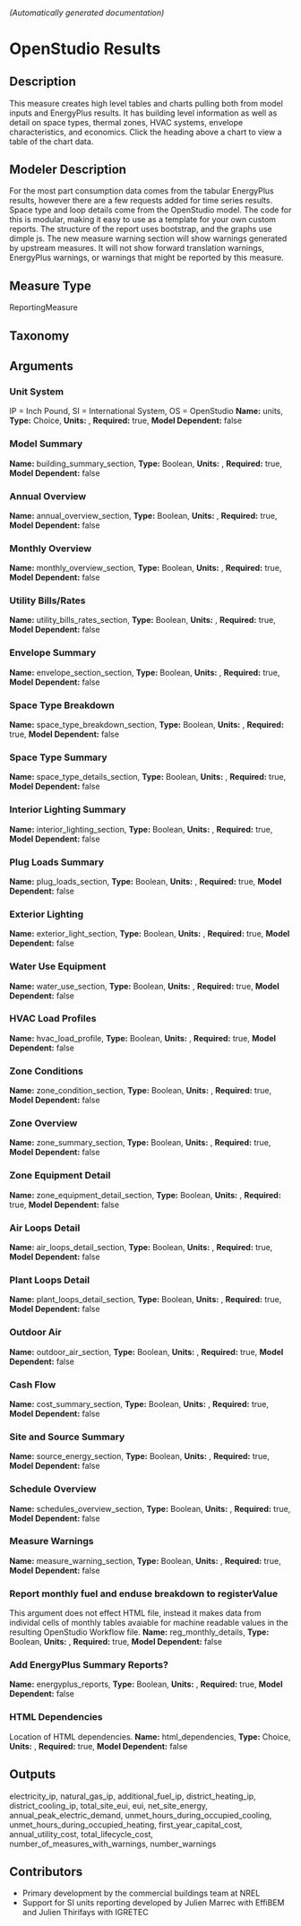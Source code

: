 

###### (Automatically generated documentation)

# OpenStudio Results

## Description
This measure creates high level tables and charts pulling both from model inputs and EnergyPlus results. It has building level information as well as detail on space types, thermal zones, HVAC systems, envelope characteristics, and economics. Click the heading above a chart to view a table of the chart data.

## Modeler Description
For the most part consumption data comes from the tabular EnergyPlus results, however there are a few requests added for time series results. Space type and loop details come from the OpenStudio model. The code for this is modular, making it easy to use as a template for your own custom reports. The structure of the report uses bootstrap, and the graphs use dimple js. The new measure warning section will show warnings generated by upstream measures. It will not show forward translation warnings, EnergyPlus warnings, or warnings that might be reported by this measure.

## Measure Type
ReportingMeasure

## Taxonomy


## Arguments


### Unit System
IP = Inch Pound, SI = International System, OS = OpenStudio
**Name:** units,
**Type:** Choice,
**Units:** ,
**Required:** true,
**Model Dependent:** false

### Model Summary

**Name:** building_summary_section,
**Type:** Boolean,
**Units:** ,
**Required:** true,
**Model Dependent:** false

### Annual Overview

**Name:** annual_overview_section,
**Type:** Boolean,
**Units:** ,
**Required:** true,
**Model Dependent:** false

### Monthly Overview

**Name:** monthly_overview_section,
**Type:** Boolean,
**Units:** ,
**Required:** true,
**Model Dependent:** false

### Utility Bills/Rates

**Name:** utility_bills_rates_section,
**Type:** Boolean,
**Units:** ,
**Required:** true,
**Model Dependent:** false

### Envelope Summary

**Name:** envelope_section_section,
**Type:** Boolean,
**Units:** ,
**Required:** true,
**Model Dependent:** false

### Space Type Breakdown

**Name:** space_type_breakdown_section,
**Type:** Boolean,
**Units:** ,
**Required:** true,
**Model Dependent:** false

### Space Type Summary

**Name:** space_type_details_section,
**Type:** Boolean,
**Units:** ,
**Required:** true,
**Model Dependent:** false

### Interior Lighting Summary

**Name:** interior_lighting_section,
**Type:** Boolean,
**Units:** ,
**Required:** true,
**Model Dependent:** false

### Plug Loads Summary

**Name:** plug_loads_section,
**Type:** Boolean,
**Units:** ,
**Required:** true,
**Model Dependent:** false

### Exterior Lighting

**Name:** exterior_light_section,
**Type:** Boolean,
**Units:** ,
**Required:** true,
**Model Dependent:** false

### Water Use Equipment

**Name:** water_use_section,
**Type:** Boolean,
**Units:** ,
**Required:** true,
**Model Dependent:** false

### HVAC Load Profiles

**Name:** hvac_load_profile,
**Type:** Boolean,
**Units:** ,
**Required:** true,
**Model Dependent:** false

### Zone Conditions

**Name:** zone_condition_section,
**Type:** Boolean,
**Units:** ,
**Required:** true,
**Model Dependent:** false

### Zone Overview

**Name:** zone_summary_section,
**Type:** Boolean,
**Units:** ,
**Required:** true,
**Model Dependent:** false

### Zone Equipment Detail

**Name:** zone_equipment_detail_section,
**Type:** Boolean,
**Units:** ,
**Required:** true,
**Model Dependent:** false

### Air Loops Detail

**Name:** air_loops_detail_section,
**Type:** Boolean,
**Units:** ,
**Required:** true,
**Model Dependent:** false

### Plant Loops Detail

**Name:** plant_loops_detail_section,
**Type:** Boolean,
**Units:** ,
**Required:** true,
**Model Dependent:** false

### Outdoor Air

**Name:** outdoor_air_section,
**Type:** Boolean,
**Units:** ,
**Required:** true,
**Model Dependent:** false

### Cash Flow

**Name:** cost_summary_section,
**Type:** Boolean,
**Units:** ,
**Required:** true,
**Model Dependent:** false

### Site and Source Summary

**Name:** source_energy_section,
**Type:** Boolean,
**Units:** ,
**Required:** true,
**Model Dependent:** false

### Schedule Overview

**Name:** schedules_overview_section,
**Type:** Boolean,
**Units:** ,
**Required:** true,
**Model Dependent:** false

### Measure Warnings

**Name:** measure_warning_section,
**Type:** Boolean,
**Units:** ,
**Required:** true,
**Model Dependent:** false

### Report monthly fuel and enduse breakdown to registerValue
This argument does not effect HTML file, instead it makes data from individal cells of monthly tables avaiable for machine readable values in the resulting OpenStudio Workflow file.
**Name:** reg_monthly_details,
**Type:** Boolean,
**Units:** ,
**Required:** true,
**Model Dependent:** false

### Add EnergyPlus Summary Reports?

**Name:** energyplus_reports,
**Type:** Boolean,
**Units:** ,
**Required:** true,
**Model Dependent:** false

### HTML Dependencies
Location of HTML dependencies.
**Name:** html_dependencies,
**Type:** Choice,
**Units:** ,
**Required:** true,
**Model Dependent:** false





## Outputs


































electricity_ip, natural_gas_ip, additional_fuel_ip, district_heating_ip, district_cooling_ip, total_site_eui, eui, net_site_energy, annual_peak_electric_demand, unmet_hours_during_occupied_cooling, unmet_hours_during_occupied_heating, first_year_capital_cost, annual_utility_cost, total_lifecycle_cost, number_of_measures_with_warnings, number_warnings


## Contributors
 - Primary development by the commercial buildings team at NREL
 - Support for SI units reporting developed by Julien Marrec with EffiBEM and Julien Thirifays with IGRETEC